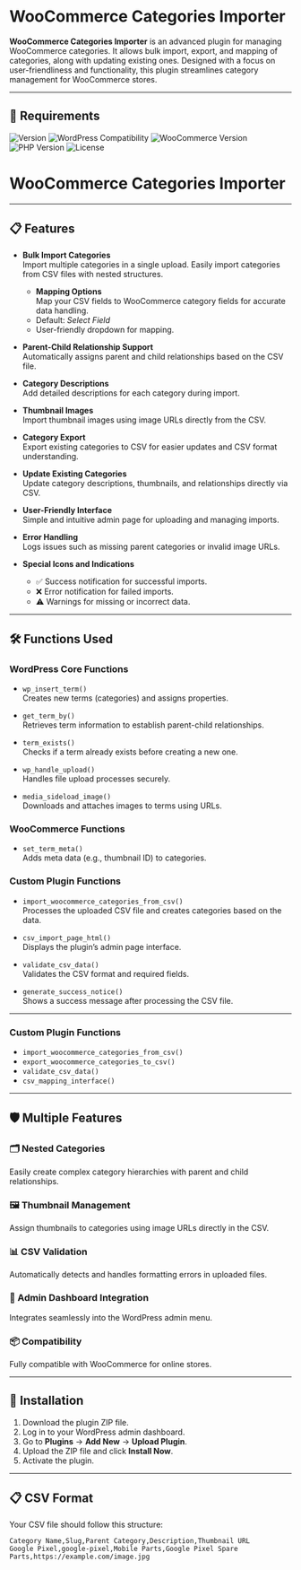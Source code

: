 # WooCommerce Categories Importer

**WooCommerce Categories Importer** is an advanced plugin for managing WooCommerce categories. It allows bulk import, export, and mapping of categories, along with updating existing ones. Designed with a focus on user-friendliness and functionality, this plugin streamlines category management for WooCommerce stores.  

---
## 🔧 Requirements  

![Version](https://img.shields.io/badge/version-1.5-blue)      ![WordPress Compatibility](https://img.shields.io/badge/WordPress-5.8%2B-brightgreen)     ![WooCommerce Version](https://img.shields.io/badge/WooCommerce-Version--5.0%2B-blue)  ![PHP Version](https://img.shields.io/badge/PHP-Version--7.4%2B-blue)     ![License](https://img.shields.io/badge/license-GPL--2.0-blue) 

# WooCommerce Categories Importer  

---

## 📋 Features  

- **Bulk Import Categories**  
  Import multiple categories in a single upload. Easily import categories from CSV files with nested structures.  

  - **Mapping Options**  
  Map your CSV fields to WooCommerce category fields for accurate data handling.  
  - Default: *Select Field*  
  - User-friendly dropdown for mapping.  

- **Parent-Child Relationship Support**  
  Automatically assigns parent and child relationships based on the CSV file.  

- **Category Descriptions**  
  Add detailed descriptions for each category during import.  

- **Thumbnail Images**  
  Import thumbnail images using image URLs directly from the CSV.  

- **Category Export**  
  Export existing categories to CSV for easier updates and CSV format understanding.  

- **Update Existing Categories**  
  Update category descriptions, thumbnails, and relationships directly via CSV.  

- **User-Friendly Interface**  
  Simple and intuitive admin page for uploading and managing imports.  

- **Error Handling**  
  Logs issues such as missing parent categories or invalid image URLs.  

- **Special Icons and Indications**  
  - ✅ Success notification for successful imports.  
  - ❌ Error notification for failed imports.  
  - ⚠️ Warnings for missing or incorrect data.  

---

## 🛠️ Functions Used  

### WordPress Core Functions  

- `wp_insert_term()`  
  Creates new terms (categories) and assigns properties.  

- `get_term_by()`  
  Retrieves term information to establish parent-child relationships.  

- `term_exists()`  
  Checks if a term already exists before creating a new one.  

- `wp_handle_upload()`  
  Handles file upload processes securely.  

- `media_sideload_image()`  
  Downloads and attaches images to terms using URLs.  

### WooCommerce Functions  

- `set_term_meta()`  
  Adds meta data (e.g., thumbnail ID) to categories.  

### Custom Plugin Functions  

- `import_woocommerce_categories_from_csv()`  
  Processes the uploaded CSV file and creates categories based on the data.  

- `csv_import_page_html()`  
  Displays the plugin’s admin page interface.  

- `validate_csv_data()`  
  Validates the CSV format and required fields.  

- `generate_success_notice()`  
  Shows a success message after processing the CSV file.  

---

### Custom Plugin Functions  

- `import_woocommerce_categories_from_csv()`  
- `export_woocommerce_categories_to_csv()`  
- `validate_csv_data()`  
- `csv_mapping_interface()`  

---


## 🛡️ Multiple Features  

### 🗂️ Nested Categories  
Easily create complex category hierarchies with parent and child relationships.  

### 🖼️ Thumbnail Management  
Assign thumbnails to categories using image URLs directly in the CSV.  

### 📊 CSV Validation  
Automatically detects and handles formatting errors in uploaded files.  

### 🌟 Admin Dashboard Integration  
Integrates seamlessly into the WordPress admin menu.  

### 📦 Compatibility  
Fully compatible with WooCommerce for online stores.  

---

## 🚀 Installation  

1. Download the plugin ZIP file.  
2. Log in to your WordPress admin dashboard.  
3. Go to **Plugins** → **Add New** → **Upload Plugin**.  
4. Upload the ZIP file and click **Install Now**.  
5. Activate the plugin.  

---

## 📋 CSV Format  

Your CSV file should follow this structure:  

```csv  
Category Name,Slug,Parent Category,Description,Thumbnail URL  
Google Pixel,google-pixel,Mobile Parts,Google Pixel Spare Parts,https://example.com/image.jpg
